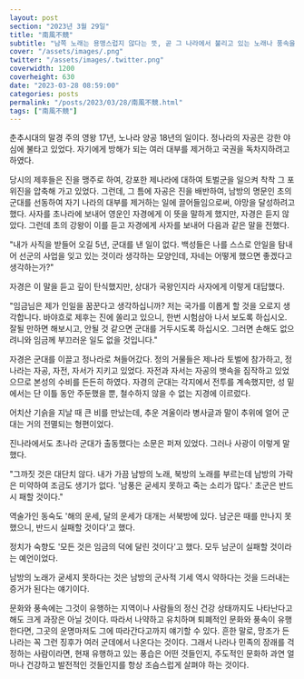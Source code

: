 ```yaml
---
layout: post
section: "2023년 3월 29일"
title: "南風不競"
subtitle: "남쪽 노래는 용맹스럽지 않다는 뜻, 곧 그 나라에서 불리고 있는 노래나 풍속을 보면 그 나라의 기세가 있고 없음을 짐작할 수 있다는 말이다."
cover: "/assets/images/.png"
twitter: "/assets/images/.twitter.png"
coverwidth: 1200
coverheight: 630
date: "2023-03-28 08:59:00"
categories: posts
permalink: "/posts/2023/03/28/南風不競.html"
tags: ["南風不競"]
---
```


춘추시대의 말경 주의 영왕 17년, 노나라 양공 18년의 일이다. 정나라의 자공은 강한 야심에 불타고 있었다. 자기에게 방해가 되는 여러 대부를 제거하고 국권을 독차지하려고 하였다.

당시의 제후들은 진을 맹주로 하여, 강포한 제나라에 대하여 토벌군을 일으켜 착착 그 포위진을 압축해 가고 있었다. 그런데, 그 틈에 자공은 진을 배반하여, 남방의 명문인 초의 군대를 선동하여 자기 나라의 대부를 제거하는 일에 끌어들임으로써, 야망을 달성하려고 했다. 사자를 초나라에 보내어 영운인 자경에게 이 뜻을 말하게 했지만, 자경은 듣지 않았다. 그런데 초의 강왕이 이를 듣고 자경에게 사자를 보내어 다음과 같은 말을 전했다.

"내가 사직을 받들어 오길 5년, 군대를 낸 일이 없다. 백성들은 나를 스스로 안일을 탐내어 선군의 사업을 잊고 있는 것이라 생각하는 모양인데, 자네는 어떻게 했으면 좋겠다고 생각하는가?"

자경은 이 말을 듣고 깊이 탄식했지만, 상대가 국왕인지라 사자에게 이렇게 대답했다.

"임금님은 제가 인일을 꿈꾼다고 생각하십니까? 저는 국가를 이롭게 할 것을 오로지 생각합니다. 바야흐로 제후는 진에 쏠리고 있으니, 한번 시험삼아 나서 보도록 하십시오. 잘될 만하면 해보시고, 안될 것 같으면 군대를 거두시도록 하십시오. 그러면 손해도 없으려니와 임금께 부끄러운 일도 없을 것입니다."

자경은 군대를 이끌고 정나라로 쳐들어갔다. 정의 거물들은 제나라 토벌에 참가하고, 정나라는 자공, 자전, 자서가 지키고 있었다. 자전과 자서는 자공의 뱃속을 짐작하고 있었으므로 본성의 수비를 든든히 하였다. 자경의 군대는 각지에서 전투를 계속했지만, 성 밑에서는 단 이틀 동안 주둔했을 뿐, 철수하지 않을 수 없는 지경에 이르렀다.

어치산 기슭을 지날 때 큰 비를 만났는데, 추운 겨울이라 병사글과 말이 추위에 얼어 군대는 거의 전멸되는 형편이었다.

진나라에서도 초나라 군대가 출동했다는 소문은 퍼져 있었다. 그러나 사광이 이렇게 말했다.

"그까짓 것은 대단치 않다. 내가 가끔 남방의 노래, 북방의 노래를 부르는데 남방의 가락은 미약하여 조금도 생기가 없다. '남풍은 굳세지 못하고 죽는 소리가 많다.' 초군은 반드시 패할 것이다."

역술가인 동숙도 '해의 운세, 달의 운세가 대개는 서북방에 있다. 남군은 때를 만나지 못했으니, 반드시 실패할 것이다'고 했다.

정치가 숙향도 '모든 것은 임금의 덕에 달린 것이다'고 했다. 모두 남군이 실패할 것이라는 예언이었다.

남방의 노래가 굳세지 못하다는 것은 남방의 군사적 기세 역시 약하다는 것을 드러내는 증거가 된다는 얘기이다.

문화와 풍속에는 그것이 유행하는 지역이나 사람들의 정신 건강 상태까지도 나타난다고 해도 크게 과장은 아닐 것이다. 따라서 나약하고 유치하며 퇴폐적인 문화와 풍속이 유행한다면, 그곳의 운명마저도 그에 따라간다고까지 얘기할 수 있다. 흔한 말로, 망조가 든 나라는 꼭 그런 징후가 여러 군데에서 나온다는 것이다. 그래서 나라나 민족의 장래를 걱정하는 사람이라면, 현재 유행하고 있는 풍습은 어떤 것들인지, 주도적인 문화하 과연 얼마나 건강하고 발전적인 것들인지를 항상 조슴스럽게 살펴야 하는 것이다.
